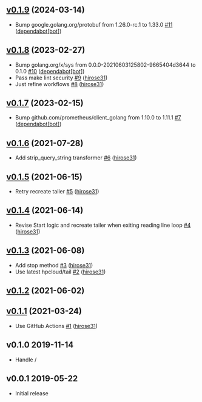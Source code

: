 ## [v0.1.9](https://github.com/hirose31/ltsv-tailer/compare/v0.1.8...v0.1.9) (2024-03-14)

* Bump google.golang.org/protobuf from 1.26.0-rc.1 to 1.33.0 [#11](https://github.com/hirose31/ltsv-tailer/pull/11) ([dependabot[bot]](https://github.com/apps/dependabot))

## [v0.1.8](https://github.com/hirose31/ltsv-tailer/compare/v0.1.7...v0.1.8) (2023-02-27)

* Bump golang.org/x/sys from 0.0.0-20210603125802-9665404d3644 to 0.1.0 [#10](https://github.com/hirose31/ltsv-tailer/pull/10) ([dependabot[bot]](https://github.com/apps/dependabot))
* Pass make lint security [#9](https://github.com/hirose31/ltsv-tailer/pull/9) ([hirose31](https://github.com/hirose31))
* Just refine workflows [#8](https://github.com/hirose31/ltsv-tailer/pull/8) ([hirose31](https://github.com/hirose31))

## [v0.1.7](https://github.com/hirose31/ltsv-tailer/compare/v0.1.6...v0.1.7) (2023-02-15)

* Bump github.com/prometheus/client_golang from 1.10.0 to 1.11.1 [#7](https://github.com/hirose31/ltsv-tailer/pull/7) ([dependabot[bot]](https://github.com/apps/dependabot))

## [v0.1.6](https://github.com/hirose31/ltsv-tailer/compare/v0.1.5...v0.1.6) (2021-07-28)

* Add strip_query_string transformer [#6](https://github.com/hirose31/ltsv-tailer/pull/6) ([hirose31](https://github.com/hirose31))

## [v0.1.5](https://github.com/hirose31/ltsv-tailer/compare/v0.1.4...v0.1.5) (2021-06-15)

* Retry recreate tailer [#5](https://github.com/hirose31/ltsv-tailer/pull/5) ([hirose31](https://github.com/hirose31))

## [v0.1.4](https://github.com/hirose31/ltsv-tailer/compare/v0.1.3...v0.1.4) (2021-06-14)

* Revise Start logic and recreate tailer when exiting reading line loop [#4](https://github.com/hirose31/ltsv-tailer/pull/4) ([hirose31](https://github.com/hirose31))

## [v0.1.3](https://github.com/hirose31/ltsv-tailer/compare/v0.1.2...v0.1.3) (2021-06-08)

* Add stop method [#3](https://github.com/hirose31/ltsv-tailer/pull/3) ([hirose31](https://github.com/hirose31))
* Use latest hpcloud/tail [#2](https://github.com/hirose31/ltsv-tailer/pull/2) ([hirose31](https://github.com/hirose31))

## [v0.1.2](https://github.com/hirose31/ltsv-tailer/compare/v0.1.1...v0.1.2) (2021-06-02)


## [v0.1.1](https://github.com/hirose31/ltsv-tailer/compare/v0.1.0...v0.1.1) (2021-03-24)

* Use GitHub Actions [#1](https://github.com/hirose31/ltsv-tailer/pull/1) ([hirose31](https://github.com/hirose31))

## v0.1.0 2019-11-14

- Handle /

## v0.0.1 2019-05-22

- Initial release

